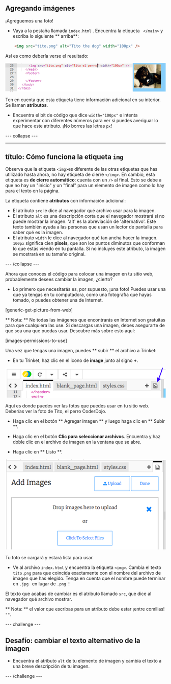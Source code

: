 ## Agregando imágenes

¡Agreguemos una foto!

- Vaya a la pestaña llamada ` index.html ` . Encuentra la etiqueta ` </main>` y escriba lo siguiente ** arriba**: 

```html
    <img src="tito.png" alt="Tito the dog" width="100px" />
```

Así es como debería verse el resultado:

![Código de imagen e imagen de Tito](images/egImgCodeTito.png)

Ten en cuenta que esta etiqueta tiene información adicional en su interior. Se llaman **atributos**.

- Encuentra el bit de código que dice `width="100px"` e intenta experimentar con diferentes números para ver si puedes averiguar lo que hace este atributo. ¡No borres las letras `px`!

\--- collapse \---

* * *

## título: Cómo funciona la etiqueta `img`

Observa que la etiqueta `<img>`es diferente de las otras etiquetas que has utilizado hasta ahora, no hay etiqueta de cierre `</img>`. En cambio, esta etiqueta es **de cierre automático**: cuenta con un `/>` al final. Esto se debe a que no hay un "inicio" y un "final" para un elemento de imagen como lo hay para el texto en la página.

La etiqueta contiene **atributos** con información adicional:

- El atributo `src` le dice al navegador qué archivo usar para la imagen. 
- El atributo `alt` es una descripción corta que el navegador mostrará si no puede mostrar la imagen. 'alt' es la abreviación de 'alternativo'. Este texto también ayuda a las personas que usan un lector de pantalla para saber qué es la imagen.
- El atributo `width` le dice al navegador qué tan ancha hacer la imagen. `100px` significa cien **pixels**, que son los puntos diminutos que conforman lo que estás viendo en tu pantalla. Si no incluyes este atributo, la imagen se mostrará en su tamaño original.

\--- /collapse \---

Ahora que conoces el código para colocar una imagen en tu sitio web, probablemente desees cambiar la imagen, ¿cierto?

- Lo primero que necesitarás es, por supuesto, ¡una foto! Puedes usar una que ya tengas en tu computadora, como una fotografía que hayas tomado, o puedes obtener una de Internet.

[generic-get-picture-from-web]

** Nota: ** No todas las imágenes que encontrarás en Internet son gratuitas para que cualquiera las use. Si descargas una imagen, debes asegurarte de que sea una que puedas usar. Descubre más sobre esto aquí:

[images-permissions-to-use]

Una vez que tengas una imagen, puedes ** subir ** el archivo a Trinket:

- En tu Trinket, haz clic en el icono de **image** junto al signo **+**. 

![El icono de la imagen](images/tktImageIconArrow.png)

Aquí es donde puedes ver las fotos que puedes usar en tu sitio web. Deberías ver la foto de Tito, el perro CoderDojo.

- Haga clic en el botón ** Agregar imagen ** y luego haga clic en ** Subir **.

- Haga clic en el botón **Clic para seleccionar archivos**. Encuentra y haz doble clic en el archivo de imagen en la ventana que se abre.

- Haga clic en ** Listo **.

![Área de carga de imágenes](images/tktUploadImages.png)

Tu foto se cargará y estará lista para usar.

- Ve al archivo `index.html` y encuentra la etiqueta `<img>`. Cambia el texto `tito.png` para que coincida exactamente con el nombre del archivo de imagen que has elegido. Tenga en cuenta que el nombre puede terminar en `.jpg ` en lugar de `.png `!

El texto que acabas de cambiar es el atributo llamado `src`, que dice al navegador qué archivo mostrar.

** Nota: ** el valor que escribas para un atributo debe estar ¡entre comillas! ` "" `.

\--- challenge \---

## Desafío: cambiar el texto alternativo de la imagen

- Encuentra el atributo `alt` de tu elemento de imagen y cambia el texto a una breve descripción de tu imagen. 

\--- /challenge \---